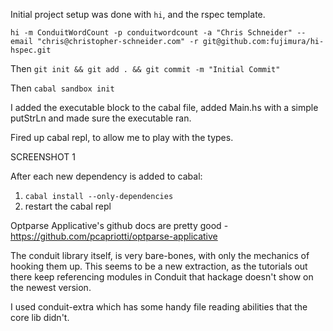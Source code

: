 Initial project setup was done with `hi`, and the rspec template.

`hi -m ConduitWordCount -p conduitwordcount -a "Chris Schneider" --email "chris@christopher-schneider.com" -r git@github.com:fujimura/hi-hspec.git`

Then `git init && git add . && git commit -m "Initial Commit"`

Then `cabal sandbox init`

I added the executable block to the cabal file, added Main.hs with a simple
putStrLn and made sure the executable ran.

Fired up cabal repl, to allow me to play with the types.

SCREENSHOT 1

After each new dependency is added to cabal:

1. `cabal install --only-dependencies`
2. restart the cabal repl


Optparse Applicative's github docs are pretty good - https://github.com/pcapriotti/optparse-applicative



The conduit library itself, is very bare-bones, with only the mechanics of
hooking them up. This seems to be a new extraction, as the tutorials out there
keep referencing modules in Conduit that hackage doesn't show on the newest
version.

I used conduit-extra which has some handy file reading abilities that the core
lib didn't.


